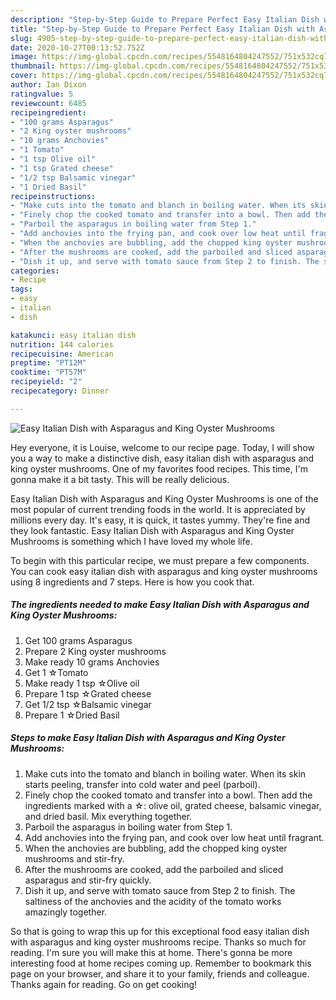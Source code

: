 ```yaml
---
description: "Step-by-Step Guide to Prepare Perfect Easy Italian Dish with Asparagus and King Oyster Mushrooms"
title: "Step-by-Step Guide to Prepare Perfect Easy Italian Dish with Asparagus and King Oyster Mushrooms"
slug: 4905-step-by-step-guide-to-prepare-perfect-easy-italian-dish-with-asparagus-and-king-oyster-mushrooms
date: 2020-10-27T00:13:52.752Z
image: https://img-global.cpcdn.com/recipes/5548164804247552/751x532cq70/easy-italian-dish-with-asparagus-and-king-oyster-mushrooms-recipe-main-photo.jpg
thumbnail: https://img-global.cpcdn.com/recipes/5548164804247552/751x532cq70/easy-italian-dish-with-asparagus-and-king-oyster-mushrooms-recipe-main-photo.jpg
cover: https://img-global.cpcdn.com/recipes/5548164804247552/751x532cq70/easy-italian-dish-with-asparagus-and-king-oyster-mushrooms-recipe-main-photo.jpg
author: Ian Dixon
ratingvalue: 5
reviewcount: 6485
recipeingredient:
- "100 grams Asparagus"
- "2 King oyster mushrooms"
- "10 grams Anchovies"
- "1 Tomato"
- "1 tsp Olive oil"
- "1 tsp Grated cheese"
- "1/2 tsp Balsamic vinegar"
- "1 Dried Basil"
recipeinstructions:
- "Make cuts into the tomato and blanch in boiling water. When its skin starts peeling, transfer into cold water and peel (parboil)."
- "Finely chop the cooked tomato and transfer into a bowl. Then add the ingredients marked with a ☆: olive oil, grated cheese, balsamic vinegar, and dried basil. Mix everything together."
- "Parboil the asparagus in boiling water from Step 1."
- "Add anchovies into the frying pan, and cook over low heat until fragrant."
- "When the anchovies are bubbling, add the chopped king oyster mushrooms and stir-fry."
- "After the mushrooms are cooked, add the parboiled and sliced asparagus and stir-fry quickly."
- "Dish it up, and serve with tomato sauce from Step 2 to finish. The saltiness of the anchovies and the acidity of the tomato works amazingly together."
categories:
- Recipe
tags:
- easy
- italian
- dish

katakunci: easy italian dish 
nutrition: 144 calories
recipecuisine: American
preptime: "PT12M"
cooktime: "PT57M"
recipeyield: "2"
recipecategory: Dinner

---
```



![Easy Italian Dish with Asparagus and King Oyster Mushrooms](https://img-global.cpcdn.com/recipes/5548164804247552/751x532cq70/easy-italian-dish-with-asparagus-and-king-oyster-mushrooms-recipe-main-photo.jpg)

Hey everyone, it is Louise, welcome to our recipe page. Today, I will show you a way to make a distinctive dish, easy italian dish with asparagus and king oyster mushrooms. One of my favorites food recipes. This time, I'm gonna make it a bit tasty. This will be really delicious.

Easy Italian Dish with Asparagus and King Oyster Mushrooms is one of the most popular of current trending foods in the world. It is appreciated by millions every day. It's easy, it is quick, it tastes yummy. They're fine and they look fantastic. Easy Italian Dish with Asparagus and King Oyster Mushrooms is something which I have loved my whole life.




To begin with this particular recipe, we must prepare a few components. You can cook easy italian dish with asparagus and king oyster mushrooms using 8 ingredients and 7 steps. Here is how you cook that.

<!--inarticleads1-->

##### The ingredients needed to make Easy Italian Dish with Asparagus and King Oyster Mushrooms:

1. Get 100 grams Asparagus
1. Prepare 2 King oyster mushrooms
1. Make ready 10 grams Anchovies
1. Get 1 ☆Tomato
1. Make ready 1 tsp ☆Olive oil
1. Prepare 1 tsp ☆Grated cheese
1. Get 1/2 tsp ☆Balsamic vinegar
1. Prepare 1 ☆Dried Basil




<!--inarticleads2-->

##### Steps to make Easy Italian Dish with Asparagus and King Oyster Mushrooms:

1. Make cuts into the tomato and blanch in boiling water. When its skin starts peeling, transfer into cold water and peel (parboil).
1. Finely chop the cooked tomato and transfer into a bowl. Then add the ingredients marked with a ☆: olive oil, grated cheese, balsamic vinegar, and dried basil. Mix everything together.
1. Parboil the asparagus in boiling water from Step 1.
1. Add anchovies into the frying pan, and cook over low heat until fragrant.
1. When the anchovies are bubbling, add the chopped king oyster mushrooms and stir-fry.
1. After the mushrooms are cooked, add the parboiled and sliced asparagus and stir-fry quickly.
1. Dish it up, and serve with tomato sauce from Step 2 to finish. The saltiness of the anchovies and the acidity of the tomato works amazingly together.




So that is going to wrap this up for this exceptional food easy italian dish with asparagus and king oyster mushrooms recipe. Thanks so much for reading. I'm sure you will make this at home. There's gonna be more interesting food at home recipes coming up. Remember to bookmark this page on your browser, and share it to your family, friends and colleague. Thanks again for reading. Go on get cooking!
